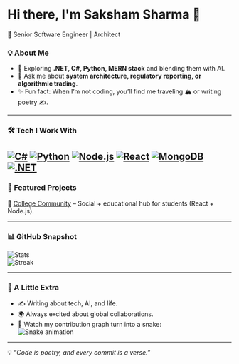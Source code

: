 # Hi there, I'm Saksham Sharma 👋  
🚀 Senior Software Engineer | Architect 

### 💡 About Me 
- 🌱 Exploring **.NET, C#, Python, MERN stack** and blending them with AI.  
- 💬 Ask me about **system architecture, regulatory reporting, or algorithmic trading**.  
- ✨ Fun fact: When I’m not coding, you’ll find me traveling 🏔️ or writing poetry ✍️.  

---

### 🛠️ Tech I Work With  
[![C#](https://img.shields.io/badge/C%23-239120?style=flat&logo=csharp&logoColor=white)]() 
[![Python](https://img.shields.io/badge/Python-3776AB?style=flat&logo=python&logoColor=white)]() 
[![Node.js](https://img.shields.io/badge/Node.js-339933?style=flat&logo=node.js&logoColor=white)]() 
[![React](https://img.shields.io/badge/React-20232A?style=flat&logo=react&logoColor=61DAFB)]() 
[![MongoDB](https://img.shields.io/badge/MongoDB-4EA94B?style=flat&logo=mongodb&logoColor=white)]() 
[![.NET](https://img.shields.io/badge/.NET-512BD4?style=flat&logo=dotnet&logoColor=white)]()  
---

### 🚀 Featured Projects
🔹 [College Community](https://github.com/yourrepo) – Social + educational hub for students (React + Node.js).  

---

### 📊 GitHub Snapshot  
![Stats](https://github-readme-stats.vercel.app/api?username=yourusername&show_icons=true&theme=transparent)  
![Streak](https://streak-stats.demolab.com?user=yourusername&theme=transparent)  

---

### 🌟 A Little Extra
- ✍️ Writing about tech, AI, and life.  
- 🌍 Always excited about global collaborations.  
- 🐍 Watch my contribution graph turn into a snake:  
![Snake animation](https://github.com/SakshamSharma07/SakshamSharma07/blob/output/github-contribution-grid-snake.svg)

---

💡 *“Code is poetry, and every commit is a verse.”*  
